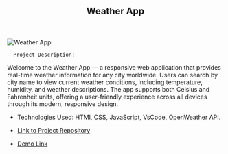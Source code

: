  <h2 align="center">
  Weather App
</h2>
</br></br>

<img alt="Weather App" src="https://vilhem-2004.github.io/PRODIGY-WEB-DEVELOPMENT/Weather Pro.jpg" />

    - Project Description:
Welcome to the Weather App — a responsive web application that provides real-time weather information for any city worldwide. Users can search by city name to view current weather conditions, including temperature, humidity, and weather descriptions. The app supports both Celsius and Fahrenheit units, offering a user-friendly experience across all devices through its modern, responsive design.

- Technologies Used:  HTMl, CSS, JavaScript, VsCode, OpenWeather API.
  
- [Link to Project Repository](https://github.com/VILHEM-2004/PRODIGY-WEB-DEVELOPMENT/tree/main/PRODIGY_WD_05)

- [Demo Link](https://vilhem-2004.github.io/PRODIGY-WEB-DEVELOPMENT/PRODIGY_WD_05/)